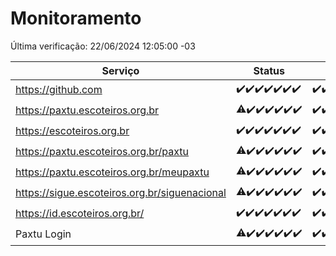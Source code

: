 # Monitoramento

Última verificação: 22/06/2024 12:05:00 -03

|Serviço|Status|Últimas 24h|
|---|---|---|
|https://github.com|<span title="2024-06-15: OK=24">✔️</span><span title="2024-06-16: OK=24">✔️</span><span title="2024-06-17: OK=24">✔️</span><span title="2024-06-18: OK=24">✔️</span><span title="2024-06-19: OK=24">✔️</span><span title="2024-06-20: OK=24">✔️</span><span title="2024-06-21: OK=15">✔️</span>|<span title="21/06/2024 12:11:00 -03 : 200">✔️</span><span title="21/06/2024 13:07:00 -03 : 200">✔️</span><span title="21/06/2024 14:07:00 -03 : 200">✔️</span><span title="21/06/2024 15:09:00 -03 : 200">✔️</span><span title="21/06/2024 16:04:00 -03 : 200">✔️</span><span title="21/06/2024 17:08:00 -03 : 200">✔️</span><span title="21/06/2024 18:07:00 -03 : 200">✔️</span><span title="21/06/2024 19:07:00 -03 : 200">✔️</span><span title="21/06/2024 20:06:00 -03 : 200">✔️</span><span title="21/06/2024 21:32:00 -03 : 200">✔️</span><span title="21/06/2024 22:51:00 -03 : 200">✔️</span><span title="21/06/2024 23:22:00 -03 : 200">✔️</span><span title="22/06/2024 00:08:00 -03 : 200">✔️</span><span title="22/06/2024 01:08:00 -03 : 200">✔️</span><span title="22/06/2024 02:08:00 -03 : 200">✔️</span><span title="22/06/2024 03:09:00 -03 : 200">✔️</span><span title="22/06/2024 04:07:00 -03 : 200">✔️</span><span title="22/06/2024 05:09:00 -03 : 200">✔️</span><span title="22/06/2024 06:07:00 -03 : 200">✔️</span><span title="22/06/2024 07:07:00 -03 : 200">✔️</span><span title="22/06/2024 08:03:00 -03 : 200">✔️</span><span title="22/06/2024 09:10:00 -03 : 200">✔️</span><span title="22/06/2024 10:09:00 -03 : 200">✔️</span><span title="22/06/2024 11:06:00 -03 : 200">✔️</span><span title="22/06/2024 12:05:00 -03 : 200">✔️</span>|
|https://paxtu.escoteiros.org.br|<span title="2024-06-15: OK=23, Falhas=1">⚠️</span><span title="2024-06-16: OK=24">✔️</span><span title="2024-06-17: OK=24">✔️</span><span title="2024-06-18: OK=24">✔️</span><span title="2024-06-19: OK=24">✔️</span><span title="2024-06-20: OK=24">✔️</span><span title="2024-06-21: OK=15">✔️</span>|<span title="21/06/2024 12:11:00 -03 : 200">✔️</span><span title="21/06/2024 13:07:00 -03 : 200">✔️</span><span title="21/06/2024 14:07:00 -03 : 200">✔️</span><span title="21/06/2024 15:09:00 -03 : 200">✔️</span><span title="21/06/2024 16:04:00 -03 : 200">✔️</span><span title="21/06/2024 17:08:00 -03 : 200">✔️</span><span title="21/06/2024 18:07:00 -03 : 200">✔️</span><span title="21/06/2024 19:07:00 -03 : 200">✔️</span><span title="21/06/2024 20:06:00 -03 : 200">✔️</span><span title="21/06/2024 21:32:00 -03 : 200">✔️</span><span title="21/06/2024 22:51:00 -03 : 200">✔️</span><span title="21/06/2024 23:22:00 -03 : 200">✔️</span><span title="22/06/2024 00:08:00 -03 : 200">✔️</span><span title="22/06/2024 01:08:00 -03 : 200">✔️</span><span title="22/06/2024 02:08:00 -03 : 200">✔️</span><span title="22/06/2024 03:09:00 -03 : 200">✔️</span><span title="22/06/2024 04:07:00 -03 : 200">✔️</span><span title="22/06/2024 05:09:00 -03 : 200">✔️</span><span title="22/06/2024 06:07:00 -03 : 200">✔️</span><span title="22/06/2024 07:07:00 -03 : 200">✔️</span><span title="22/06/2024 08:03:00 -03 : 200">✔️</span><span title="22/06/2024 09:10:00 -03 : 200">✔️</span><span title="22/06/2024 10:09:00 -03 : 200">✔️</span><span title="22/06/2024 11:06:00 -03 : 200">✔️</span><span title="22/06/2024 12:05:00 -03 : 200">✔️</span>|
|https://escoteiros.org.br|<span title="2024-06-15: OK=24">✔️</span><span title="2024-06-16: OK=24">✔️</span><span title="2024-06-17: OK=24">✔️</span><span title="2024-06-18: OK=24">✔️</span><span title="2024-06-19: OK=24">✔️</span><span title="2024-06-20: OK=24">✔️</span><span title="2024-06-21: OK=15">✔️</span>|<span title="21/06/2024 12:11:00 -03 : 200">✔️</span><span title="21/06/2024 13:07:00 -03 : 200">✔️</span><span title="21/06/2024 14:07:00 -03 : 200">✔️</span><span title="21/06/2024 15:09:00 -03 : 200">✔️</span><span title="21/06/2024 16:04:00 -03 : 200">✔️</span><span title="21/06/2024 17:08:00 -03 : 200">✔️</span><span title="21/06/2024 18:07:00 -03 : 200">✔️</span><span title="21/06/2024 19:07:00 -03 : 200">✔️</span><span title="21/06/2024 20:06:00 -03 : 200">✔️</span><span title="21/06/2024 21:32:00 -03 : 200">✔️</span><span title="21/06/2024 22:51:00 -03 : 200">✔️</span><span title="21/06/2024 23:22:00 -03 : 200">✔️</span><span title="22/06/2024 00:08:00 -03 : 200">✔️</span><span title="22/06/2024 01:08:00 -03 : 200">✔️</span><span title="22/06/2024 02:08:00 -03 : 200">✔️</span><span title="22/06/2024 03:09:00 -03 : 200">✔️</span><span title="22/06/2024 04:07:00 -03 : 200">✔️</span><span title="22/06/2024 05:09:00 -03 : 200">✔️</span><span title="22/06/2024 06:07:00 -03 : 200">✔️</span><span title="22/06/2024 07:07:00 -03 : 200">✔️</span><span title="22/06/2024 08:03:00 -03 : 200">✔️</span><span title="22/06/2024 09:10:00 -03 : 200">✔️</span><span title="22/06/2024 10:09:00 -03 : 200">✔️</span><span title="22/06/2024 11:06:00 -03 : 200">✔️</span><span title="22/06/2024 12:05:00 -03 : 200">✔️</span>|
|https://paxtu.escoteiros.org.br/paxtu|<span title="2024-06-15: OK=23, Falhas=1">⚠️</span><span title="2024-06-16: OK=24">✔️</span><span title="2024-06-17: OK=24">✔️</span><span title="2024-06-18: OK=24">✔️</span><span title="2024-06-19: OK=24">✔️</span><span title="2024-06-20: OK=24">✔️</span><span title="2024-06-21: OK=15">✔️</span>|<span title="21/06/2024 12:11:00 -03 : 200">✔️</span><span title="21/06/2024 13:07:00 -03 : 200">✔️</span><span title="21/06/2024 14:07:00 -03 : 200">✔️</span><span title="21/06/2024 15:09:00 -03 : 200">✔️</span><span title="21/06/2024 16:04:00 -03 : 200">✔️</span><span title="21/06/2024 17:08:00 -03 : 200">✔️</span><span title="21/06/2024 18:07:00 -03 : 200">✔️</span><span title="21/06/2024 19:07:00 -03 : 200">✔️</span><span title="21/06/2024 20:06:00 -03 : 200">✔️</span><span title="21/06/2024 21:32:00 -03 : 200">✔️</span><span title="21/06/2024 22:51:00 -03 : 200">✔️</span><span title="21/06/2024 23:22:00 -03 : 200">✔️</span><span title="22/06/2024 00:08:00 -03 : 200">✔️</span><span title="22/06/2024 01:08:00 -03 : 200">✔️</span><span title="22/06/2024 02:08:00 -03 : 200">✔️</span><span title="22/06/2024 03:09:00 -03 : 200">✔️</span><span title="22/06/2024 04:07:00 -03 : 200">✔️</span><span title="22/06/2024 05:09:00 -03 : 200">✔️</span><span title="22/06/2024 06:07:00 -03 : 200">✔️</span><span title="22/06/2024 07:07:00 -03 : 200">✔️</span><span title="22/06/2024 08:03:00 -03 : 200">✔️</span><span title="22/06/2024 09:10:00 -03 : 200">✔️</span><span title="22/06/2024 10:09:00 -03 : 200">✔️</span><span title="22/06/2024 11:06:00 -03 : 200">✔️</span><span title="22/06/2024 12:05:00 -03 : 200">✔️</span>|
|https://paxtu.escoteiros.org.br/meupaxtu|<span title="2024-06-15: OK=23, Falhas=1">⚠️</span><span title="2024-06-16: OK=24">✔️</span><span title="2024-06-17: OK=24">✔️</span><span title="2024-06-18: OK=24">✔️</span><span title="2024-06-19: OK=24">✔️</span><span title="2024-06-20: OK=24">✔️</span><span title="2024-06-21: OK=15">✔️</span>|<span title="21/06/2024 12:11:00 -03 : 200">✔️</span><span title="21/06/2024 13:07:00 -03 : 200">✔️</span><span title="21/06/2024 14:07:00 -03 : 200">✔️</span><span title="21/06/2024 15:09:00 -03 : 200">✔️</span><span title="21/06/2024 16:04:00 -03 : 200">✔️</span><span title="21/06/2024 17:08:00 -03 : 200">✔️</span><span title="21/06/2024 18:07:00 -03 : 200">✔️</span><span title="21/06/2024 19:07:00 -03 : 200">✔️</span><span title="21/06/2024 20:06:00 -03 : 200">✔️</span><span title="21/06/2024 21:32:00 -03 : 200">✔️</span><span title="21/06/2024 22:51:00 -03 : 200">✔️</span><span title="21/06/2024 23:22:00 -03 : 200">✔️</span><span title="22/06/2024 00:08:00 -03 : 200">✔️</span><span title="22/06/2024 01:08:00 -03 : 200">✔️</span><span title="22/06/2024 02:08:00 -03 : 200">✔️</span><span title="22/06/2024 03:09:00 -03 : 200">✔️</span><span title="22/06/2024 04:07:00 -03 : 200">✔️</span><span title="22/06/2024 05:09:00 -03 : 200">✔️</span><span title="22/06/2024 06:07:00 -03 : 200">✔️</span><span title="22/06/2024 07:07:00 -03 : 200">✔️</span><span title="22/06/2024 08:03:00 -03 : 200">✔️</span><span title="22/06/2024 09:10:00 -03 : 200">✔️</span><span title="22/06/2024 10:09:00 -03 : 200">✔️</span><span title="22/06/2024 11:06:00 -03 : 200">✔️</span><span title="22/06/2024 12:05:00 -03 : 200">✔️</span>|
|https://sigue.escoteiros.org.br/siguenacional|<span title="2024-06-15: OK=23, Falhas=1">⚠️</span><span title="2024-06-16: OK=24">✔️</span><span title="2024-06-17: OK=24">✔️</span><span title="2024-06-18: OK=24">✔️</span><span title="2024-06-19: OK=24">✔️</span><span title="2024-06-20: OK=24">✔️</span><span title="2024-06-21: OK=15">✔️</span>|<span title="21/06/2024 12:11:00 -03 : 200">✔️</span><span title="21/06/2024 13:07:00 -03 : 200">✔️</span><span title="21/06/2024 14:07:00 -03 : 200">✔️</span><span title="21/06/2024 15:09:00 -03 : 200">✔️</span><span title="21/06/2024 16:04:00 -03 : 200">✔️</span><span title="21/06/2024 17:08:00 -03 : 200">✔️</span><span title="21/06/2024 18:07:00 -03 : 200">✔️</span><span title="21/06/2024 19:07:00 -03 : 200">✔️</span><span title="21/06/2024 20:06:00 -03 : 200">✔️</span><span title="21/06/2024 21:32:00 -03 : 200">✔️</span><span title="21/06/2024 22:51:00 -03 : 200">✔️</span><span title="21/06/2024 23:22:00 -03 : 200">✔️</span><span title="22/06/2024 00:08:00 -03 : 200">✔️</span><span title="22/06/2024 01:08:00 -03 : 200">✔️</span><span title="22/06/2024 02:08:00 -03 : 200">✔️</span><span title="22/06/2024 03:09:00 -03 : 200">✔️</span><span title="22/06/2024 04:07:00 -03 : 200">✔️</span><span title="22/06/2024 05:09:00 -03 : 200">✔️</span><span title="22/06/2024 06:07:00 -03 : 200">✔️</span><span title="22/06/2024 07:07:00 -03 : 200">✔️</span><span title="22/06/2024 08:03:00 -03 : 200">✔️</span><span title="22/06/2024 09:10:00 -03 : 200">✔️</span><span title="22/06/2024 10:09:00 -03 : 200">✔️</span><span title="22/06/2024 11:06:00 -03 : 200">✔️</span><span title="22/06/2024 12:05:00 -03 : 200">✔️</span>|
|https://id.escoteiros.org.br/|<span title="2024-06-15: OK=24">✔️</span><span title="2024-06-16: OK=24">✔️</span><span title="2024-06-17: OK=24">✔️</span><span title="2024-06-18: OK=24">✔️</span><span title="2024-06-19: OK=24">✔️</span><span title="2024-06-20: OK=24">✔️</span><span title="2024-06-21: OK=15">✔️</span>|<span title="21/06/2024 12:11:00 -03 : 200">✔️</span><span title="21/06/2024 13:07:00 -03 : 200">✔️</span><span title="21/06/2024 14:07:00 -03 : 200">✔️</span><span title="21/06/2024 15:09:00 -03 : 200">✔️</span><span title="21/06/2024 16:04:00 -03 : 200">✔️</span><span title="21/06/2024 17:08:00 -03 : 200">✔️</span><span title="21/06/2024 18:07:00 -03 : 200">✔️</span><span title="21/06/2024 19:07:00 -03 : 200">✔️</span><span title="21/06/2024 20:06:00 -03 : 200">✔️</span><span title="21/06/2024 21:32:00 -03 : 200">✔️</span><span title="21/06/2024 22:51:00 -03 : 200">✔️</span><span title="21/06/2024 23:22:00 -03 : 200">✔️</span><span title="22/06/2024 00:08:00 -03 : 200">✔️</span><span title="22/06/2024 01:08:00 -03 : 200">✔️</span><span title="22/06/2024 02:08:00 -03 : 200">✔️</span><span title="22/06/2024 03:09:00 -03 : 200">✔️</span><span title="22/06/2024 04:07:00 -03 : 200">✔️</span><span title="22/06/2024 05:09:00 -03 : 200">✔️</span><span title="22/06/2024 06:07:00 -03 : 200">✔️</span><span title="22/06/2024 07:07:00 -03 : 200">✔️</span><span title="22/06/2024 08:03:00 -03 : 200">✔️</span><span title="22/06/2024 09:10:00 -03 : 200">✔️</span><span title="22/06/2024 10:09:00 -03 : 200">✔️</span><span title="22/06/2024 11:06:00 -03 : 200">✔️</span><span title="22/06/2024 12:05:00 -03 : 200">✔️</span>|
|Paxtu Login|<span title="2024-06-15: OK=23, Falhas=1">⚠️</span><span title="2024-06-16: OK=24">✔️</span><span title="2024-06-17: OK=24">✔️</span><span title="2024-06-18: OK=24">✔️</span><span title="2024-06-19: OK=24">✔️</span><span title="2024-06-20: OK=24">✔️</span><span title="2024-06-21: OK=15">✔️</span>|<span title="21/06/2024 12:11:00 -03 : 200">✔️</span><span title="21/06/2024 13:07:00 -03 : 200">✔️</span><span title="21/06/2024 14:07:00 -03 : 200">✔️</span><span title="21/06/2024 15:10:00 -03 : 200">✔️</span><span title="21/06/2024 16:04:00 -03 : 200">✔️</span><span title="21/06/2024 17:08:00 -03 : 200">✔️</span><span title="21/06/2024 18:07:00 -03 : 200">✔️</span><span title="21/06/2024 19:07:00 -03 : 200">✔️</span><span title="21/06/2024 20:06:00 -03 : 200">✔️</span><span title="21/06/2024 21:32:00 -03 : 200">✔️</span><span title="21/06/2024 22:51:00 -03 : 200">✔️</span><span title="21/06/2024 23:22:00 -03 : 200">✔️</span><span title="22/06/2024 00:08:00 -03 : 200">✔️</span><span title="22/06/2024 01:08:00 -03 : 200">✔️</span><span title="22/06/2024 02:08:00 -03 : 200">✔️</span><span title="22/06/2024 03:09:00 -03 : 200">✔️</span><span title="22/06/2024 04:07:00 -03 : 200">✔️</span><span title="22/06/2024 05:09:00 -03 : 200">✔️</span><span title="22/06/2024 06:07:00 -03 : 200">✔️</span><span title="22/06/2024 07:07:00 -03 : 200">✔️</span><span title="22/06/2024 08:03:00 -03 : 200">✔️</span><span title="22/06/2024 09:10:00 -03 : 200">✔️</span><span title="22/06/2024 10:09:00 -03 : 200">✔️</span><span title="22/06/2024 11:06:00 -03 : 200">✔️</span><span title="22/06/2024 12:05:00 -03 : 200">✔️</span>|

